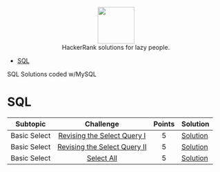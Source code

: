<p align="center">
    <a href="https://www.hackerrank.com/vazzmanu">
        <img height=85 src="https://d3keuzeb2crhkn.cloudfront.net/hackerrank/assets/styleguide/logo_wordmark-f5c5eb61ab0a154c3ed9eda24d0b9e31.svg">
    </a>
    <br>HackerRank solutions for lazy people.
</p>

* [SQL](#sql)

SQL Solutions coded w/MySQL

# SQL 

|Subtopic|Challenge|Points|Solution|
|:------:|:-------:|:----:|:-------|
|Basic Select   |[Revising the Select Query I](https://www.hackerrank.com/challenges/revising-the-select-query/problem)        |5|[Solution](https://github.com/vazzmanu/HackerRank_solutions/blob/main/SQL/Basic%20Select/1_Revising%20the%20Select%20Query.sql)     |
|Basic Select   |[Revising the Select Query II](https://www.hackerrank.com/challenges/revising-the-select-query-2/problem)     |5|[Solution](https://github.com/vazzmanu/HackerRank_solutions/blob/main/SQL/Basic%20Select/2_Revising%20the%20Select%20Query%20II.sql)|
|Basic Select   |[Select All](https://www.hackerrank.com/challenges/select-all-sql/problem)                                    |5|[Solution](https://github.com/vazzmanu/HackerRank_solutions/blob/main/SQL/Basic%20Select/3_Select%20All.sql)                        |
